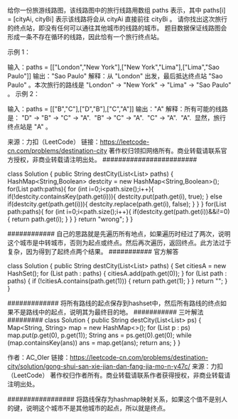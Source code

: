 ### 
给你一份旅游线路图，该线路图中的旅行线路用数组 paths 表示，其中 paths[i] = [cityAi, cityBi] 表示该线路将会从 cityAi 直接前往 cityBi 。
请你找出这次旅行的终点站，即没有任何可以通往其他城市的线路的城市。
题目数据保证线路图会形成一条不存在循环的线路，因此恰有一个旅行终点站。


示例 1：

输入：paths = [["London","New York"],["New York","Lima"],["Lima","Sao Paulo"]]
输出："Sao Paulo" 
解释：从 "London" 出发，最后抵达终点站 "Sao Paulo" 。本次旅行的路线是 "London" -> "New York" -> "Lima" -> "Sao Paulo" 。
示例 2：

输入：paths = [["B","C"],["D","B"],["C","A"]]
输出："A"
解释：所有可能的线路是：
"D" -> "B" -> "C" -> "A". 
"B" -> "C" -> "A". 
"C" -> "A". 
"A". 
显然，旅行终点站是 "A" 。

来源：力扣（LeetCode）
链接：https://leetcode-cn.com/problems/destination-city
著作权归领扣网络所有。商业转载请联系官方授权，非商业转载请注明出处。
########################

class Solution {
    public String destCity(List<List<String>> paths) {
        HashMap<String,Boolean> destcity = new HashMap<String,Boolean>();
        for(List<String> path:paths){
            for (int i=0;i<path.size();i++){
                if(!destcity.containsKey(path.get(i))){
                    destcity.put(path.get(i), true);
                } else if(destcity.get(path.get(i))){
                    destcity.replace(path.get(i), false);
                }
            }
        }
        for(List<String> path:paths){
            for (int i=0;i<path.size();i++){
                if(destcity.get(path.get(i))&&i!=0){
                    return path.get(i);
                }
            }
        }
        return "wrong";
    }
}

############
自己的思路就是先遍历所有地点，如果遍历时经过了两次，说明这个城市是中转城市，否则为起点或终点。然后再次遍历，返回终点。此方法过于复杂，因为得到了起终点两个结果。
###########
官方解答

class Solution {
    public String destCity(List<List<String>> paths) {
        Set<String> citiesA = new HashSet<String>();
        for (List<String> path : paths) {
            citiesA.add(path.get(0));
        }
        for (List<String> path : paths) {
            if (!citiesA.contains(path.get(1))) {
                return path.get(1);
            }
        }
        return "";
    }
}

#############
将所有路线的起点保存到hashset中，然后所有路线的终点如果不是路线中的起点，说明其为最终目的地。
###########
三叶解法
#########
class Solution {
    public String destCity(List<List<String>> ps) {
        Map<String, String> map = new HashMap<>();
        for (List<String> p : ps) map.put(p.get(0), p.get(1));
        String ans = ps.get(0).get(0);
        while (map.containsKey(ans)) ans = map.get(ans);
        return ans;
    }
}

作者：AC_OIer
链接：https://leetcode-cn.com/problems/destination-city/solution/gong-shui-san-xie-jian-dan-fang-jia-mo-n-y47c/
来源：力扣（LeetCode）
著作权归作者所有。商业转载请联系作者获得授权，非商业转载请注明出处。

#################
将路线保存为hashmap映射关系，如果这个值不是别人的键，说明这个城市不是其他城市的起点，所以就是终点。
